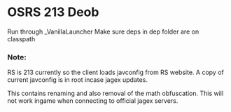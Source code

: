 # OSRS 213 Deob

Run through _VanillaLauncher
Make sure deps in dep folder are on classpath
### Note: 
RS is 213 currently so the client loads javconfig from RS website. A copy of current javconfig is in root incase jagex updates.

This contains renaming and also removal of the math obfuscation. This will not work ingame when connecting to official jagex servers.

